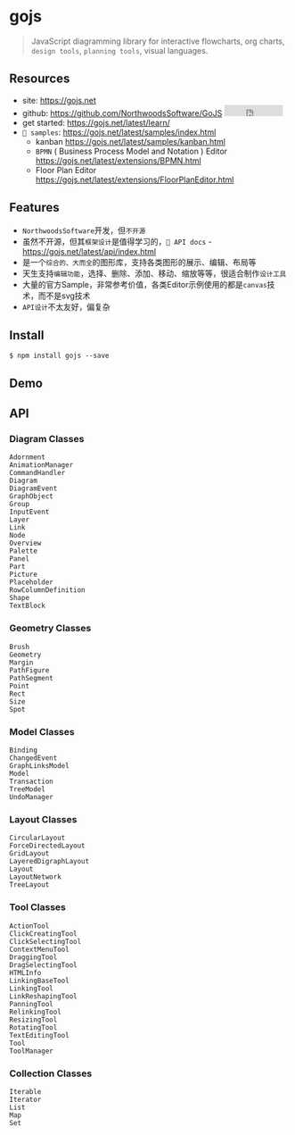 # gojs

> JavaScript diagramming library for interactive flowcharts, org charts, `design tools`, `planning tools`, visual languages.

## Resources

* site: <https://gojs.net>
* github: <https://github.com/NorthwoodsSoftware/GoJS> <iframe src="http://258i.com/gbtn.html?user=NorthwoodsSoftware&repo=GoJS&type=star&count=true" frameborder="0" scrolling="0" width="105px" height="20px"></iframe>
* get started: <https://gojs.net/latest/learn/>
* ` samples`: <https://gojs.net/latest/samples/index.html>
    * kanban <https://gojs.net/latest/samples/kanban.html>
    * `BPMN` ( Business Process Model and Notation ) Editor <https://gojs.net/latest/extensions/BPMN.html>
    * Floor Plan Editor <https://gojs.net/latest/extensions/FloorPlanEditor.html>


## Features

* `NorthwoodsSoftware`开发，但`不开源`
* 虽然不开源，但其`框架设计`是值得学习的，` API docs` - <https://gojs.net/latest/api/index.html>
* 是一个`综合的、大而全`的图形库，支持各类图形的展示、编辑、布局等
* 天生支持`编辑功能`，选择、删除、添加、移动、缩放等等，很适合制作`设计工具`
* 大量的官方Sample，非常参考价值，各类Editor示例使用的都是`canvas`技术，而不是svg技术
* `API设计`不太友好，偏复杂


## Install

    $ npm install gojs --save


## Demo


## API

### Diagram Classes

    Adornment
    AnimationManager
    CommandHandler
    Diagram
    DiagramEvent
    GraphObject
    Group
    InputEvent
    Layer
    Link
    Node
    Overview
    Palette
    Panel
    Part
    Picture
    Placeholder
    RowColumnDefinition
    Shape
    TextBlock

### Geometry Classes

    Brush
    Geometry
    Margin
    PathFigure
    PathSegment
    Point
    Rect
    Size
    Spot

### Model Classes

    Binding
    ChangedEvent
    GraphLinksModel
    Model
    Transaction
    TreeModel
    UndoManager

### Layout Classes

    CircularLayout
    ForceDirectedLayout
    GridLayout
    LayeredDigraphLayout
    Layout
    LayoutNetwork
    TreeLayout

### Tool Classes

    ActionTool
    ClickCreatingTool
    ClickSelectingTool
    ContextMenuTool
    DraggingTool
    DragSelectingTool
    HTMLInfo
    LinkingBaseTool
    LinkingTool
    LinkReshapingTool
    PanningTool
    RelinkingTool
    ResizingTool
    RotatingTool
    TextEditingTool
    Tool
    ToolManager

### Collection Classes

    Iterable
    Iterator
    List
    Map
    Set

    


